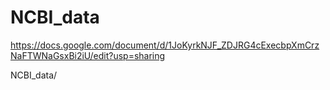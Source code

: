 # NCBI_data 

https://docs.google.com/document/d/1JoKyrkNJF_ZDJRG4cExecbpXmCrzNaFTWNaGsxBi2iU/edit?usp=sharing 

NCBI_data/ 
